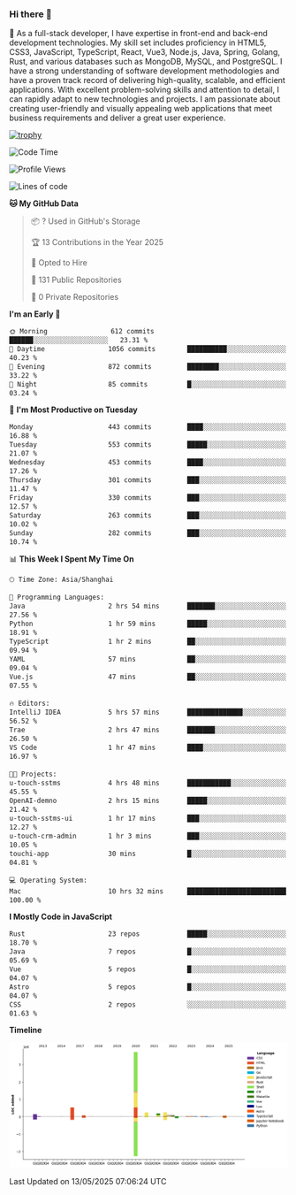 ### Hi there 👋

🌱 As a full-stack developer, I have expertise in front-end and back-end development technologies. My skill set includes proficiency in HTML5, CSS3, JavaScript, TypeScript, React, Vue3, Node.js, Java, Spring, Golang, Rust, and various databases such as MongoDB, MySQL, and PostgreSQL. I have a strong understanding of software development methodologies and have a proven track record of delivering high-quality, scalable, and efficient applications. With excellent problem-solving skills and attention to detail, I can rapidly adapt to new technologies and projects. I am passionate about creating user-friendly and visually appealing web applications that meet business requirements and deliver a great user experience.

[![trophy](https://github-profile-trophy.vercel.app/?username=elton&rank=SECRET,SSS,SS,S,AAA,AA,A&theme=onedark&no-frame=true&margin-w=10)](https://github.com/ryo-ma/github-profile-trophy)

<!--START_SECTION:waka-->
![Code Time](http://img.shields.io/badge/Code%20Time-1%2C622%20hrs%2016%20mins-blue)

![Profile Views](http://img.shields.io/badge/Profile%20Views-0-blue)

![Lines of code](https://img.shields.io/badge/From%20Hello%20World%20I%27ve%20Written-5.6%20million%20lines%20of%20code-blue)

**🐱 My GitHub Data** 

> 📦 ? Used in GitHub's Storage 
 > 
> 🏆 13 Contributions in the Year 2025
 > 
> 💼 Opted to Hire
 > 
> 📜 131 Public Repositories 
 > 
> 🔑 0 Private Repositories 
 > 
**I'm an Early 🐤** 

```text
🌞 Morning                612 commits         ██████░░░░░░░░░░░░░░░░░░░   23.31 % 
🌆 Daytime                1056 commits        ██████████░░░░░░░░░░░░░░░   40.23 % 
🌃 Evening                872 commits         ████████░░░░░░░░░░░░░░░░░   33.22 % 
🌙 Night                  85 commits          █░░░░░░░░░░░░░░░░░░░░░░░░   03.24 % 
```
📅 **I'm Most Productive on Tuesday** 

```text
Monday                   443 commits         ████░░░░░░░░░░░░░░░░░░░░░   16.88 % 
Tuesday                  553 commits         █████░░░░░░░░░░░░░░░░░░░░   21.07 % 
Wednesday                453 commits         ████░░░░░░░░░░░░░░░░░░░░░   17.26 % 
Thursday                 301 commits         ███░░░░░░░░░░░░░░░░░░░░░░   11.47 % 
Friday                   330 commits         ███░░░░░░░░░░░░░░░░░░░░░░   12.57 % 
Saturday                 263 commits         ███░░░░░░░░░░░░░░░░░░░░░░   10.02 % 
Sunday                   282 commits         ███░░░░░░░░░░░░░░░░░░░░░░   10.74 % 
```


📊 **This Week I Spent My Time On** 

```text
🕑︎ Time Zone: Asia/Shanghai

💬 Programming Languages: 
Java                     2 hrs 54 mins       ███████░░░░░░░░░░░░░░░░░░   27.56 % 
Python                   1 hr 59 mins        █████░░░░░░░░░░░░░░░░░░░░   18.91 % 
TypeScript               1 hr 2 mins         ██░░░░░░░░░░░░░░░░░░░░░░░   09.94 % 
YAML                     57 mins             ██░░░░░░░░░░░░░░░░░░░░░░░   09.04 % 
Vue.js                   47 mins             ██░░░░░░░░░░░░░░░░░░░░░░░   07.55 % 

🔥 Editors: 
IntelliJ IDEA            5 hrs 57 mins       ██████████████░░░░░░░░░░░   56.52 % 
Trae                     2 hrs 47 mins       ███████░░░░░░░░░░░░░░░░░░   26.50 % 
VS Code                  1 hr 47 mins        ████░░░░░░░░░░░░░░░░░░░░░   16.97 % 

🐱‍💻 Projects: 
u-touch-sstms            4 hrs 48 mins       ███████████░░░░░░░░░░░░░░   45.55 % 
OpenAI-demno             2 hrs 15 mins       █████░░░░░░░░░░░░░░░░░░░░   21.42 % 
u-touch-sstms-ui         1 hr 17 mins        ███░░░░░░░░░░░░░░░░░░░░░░   12.27 % 
u-touch-crm-admin        1 hr 3 mins         ███░░░░░░░░░░░░░░░░░░░░░░   10.05 % 
touchi-app               30 mins             █░░░░░░░░░░░░░░░░░░░░░░░░   04.81 % 

💻 Operating System: 
Mac                      10 hrs 32 mins      █████████████████████████   100.00 % 
```

**I Mostly Code in JavaScript** 

```text
Rust                     23 repos            █████░░░░░░░░░░░░░░░░░░░░   18.70 % 
Java                     7 repos             █░░░░░░░░░░░░░░░░░░░░░░░░   05.69 % 
Vue                      5 repos             █░░░░░░░░░░░░░░░░░░░░░░░░   04.07 % 
Astro                    5 repos             █░░░░░░░░░░░░░░░░░░░░░░░░   04.07 % 
CSS                      2 repos             ░░░░░░░░░░░░░░░░░░░░░░░░░   01.63 % 
```



**Timeline**

![Lines of Code chart](https://raw.githubusercontent.com/elton/elton/main/assets/bar_graph.png)


 Last Updated on 13/05/2025 07:06:24 UTC
<!--END_SECTION:waka-->

<!--
**elton/elton** is a ✨ _special_ ✨ repository because its `README.md` (this file) appears on your GitHub profile.

Here are some ideas to get you started:

- 🔭 I’m currently working on ...
- 🌱 I’m currently learning ...
- 👯 I’m looking to collaborate on ...
- 🤔 I’m looking for help with ...
- 💬 Ask me about ...
- 📫 How to reach me: ...
- 😄 Pronouns: ...
- ⚡ Fun fact: ...
-->
